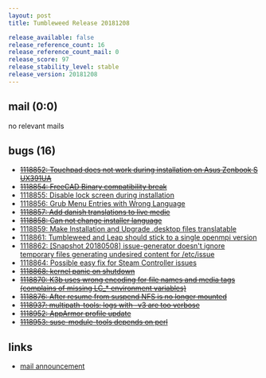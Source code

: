 ```yaml
---
layout: post
title: Tumbleweed Release 20181208

release_available: false
release_reference_count: 16
release_reference_count_mail: 0
release_score: 97
release_stability_level: stable
release_version: 20181208
---
```


## mail (0:0)

no relevant mails

## bugs (16)

<!--more-->

- ~~[1118852: Touchpad does not work during installation on Asus Zenbook S UX391UA](https://bugzilla.opensuse.org/show_bug.cgi?id=1118852)~~
- ~~[1118854: FreeCAD Binary compatibility break](https://bugzilla.opensuse.org/show_bug.cgi?id=1118854)~~
- [1118855: Disable lock screen during installation](https://bugzilla.opensuse.org/show_bug.cgi?id=1118855)
- [1118856: Grub Menu Entries with Wrong Language](https://bugzilla.opensuse.org/show_bug.cgi?id=1118856)
- ~~[1118857: Add danish translations to live medie](https://bugzilla.opensuse.org/show_bug.cgi?id=1118857)~~
- ~~[1118858: Can not change installer language](https://bugzilla.opensuse.org/show_bug.cgi?id=1118858)~~
- [1118859: Make Installation and Upgrade .desktop files translatable](https://bugzilla.opensuse.org/show_bug.cgi?id=1118859)
- [1118861: Tumbleweed and Leap should stick to a single openmpi version](https://bugzilla.opensuse.org/show_bug.cgi?id=1118861)
- [1118862: \[Snapshot 20180508\] issue-generator doesn't ignore temporary files generating undesired content for /etc/issue](https://bugzilla.opensuse.org/show_bug.cgi?id=1118862)
- [1118864: Possible easy fix for Steam Controller issues](https://bugzilla.opensuse.org/show_bug.cgi?id=1118864)
- ~~[1118868: kernel panic on shutdown](https://bugzilla.opensuse.org/show_bug.cgi?id=1118868)~~
- ~~[1118870: K3b uses wrong encoding for file names and media tags (complains of missing LC_* environment variables)](https://bugzilla.opensuse.org/show_bug.cgi?id=1118870)~~
- ~~[1118876: After resume from suspend NFS is no longer mounted](https://bugzilla.opensuse.org/show_bug.cgi?id=1118876)~~
- ~~[1118937: multipath-tools: logs with -v3 are too verbose](https://bugzilla.opensuse.org/show_bug.cgi?id=1118937)~~
- ~~[1118952: AppArmor profile update](https://bugzilla.opensuse.org/show_bug.cgi?id=1118952)~~
- ~~[1118953: suse-module-tools depends on perl](https://bugzilla.opensuse.org/show_bug.cgi?id=1118953)~~



## links

- [mail announcement](https://lists.opensuse.org/opensuse-factory/2018-12/msg00066.html)
